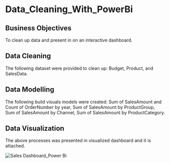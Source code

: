 # Data_Cleaning_With_PowerBi

## Business Objectives
To clean up data and present in on an interactive dashboard.

## Data Cleaning
The following dataset were provided to clean up: Budget, Product, and SalesData.

## Data Modelling
The following build visuals models were created: Sum of SalesAmount and Count of OrderNumber by year, Sum of SalesAmount by ProductGroup, Sum of SalesAmount by Channel, Sum of SalesAmount by ProductCategory.

## Data Visualization
The above processes was presented in visualized dashboard and it is attached.

![Sales Dashboard_Power Bi](https://github.com/Olanrewaju0909/Data_Cleaning_With_PowerBi/assets/145834983/038a40aa-c9f0-4cf8-adfc-cc39ebf81f14)
